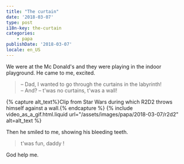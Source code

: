 ```yaml
---
title: "The curtain"
date: '2018-03-07'
type: post
i18n-key: the-curtain
categories:
    - papa
publishDate: '2018-03-07'
locale: en_US
---
```


We were at the Mc Donald's and they were playing in the indoor playground. He came to me, excited.

<!-- more -->

> – Dad, I wanted to go through the curtains in the labyrinth!  
> – And?
> – t'was no curtains, t'was a wall!

{% capture alt_text%}Clip from Star Wars during which R2D2 throws himself against a wall.{% endcapture %}
{% include video_as_a_gif.html.liquid
url="/assets/images/papa/2018-03-07/r2d2"
alt=alt_text
%}

Then he smiled to me, showing his bleeding teeth.

> t'was fun, daddy !

God help me.

